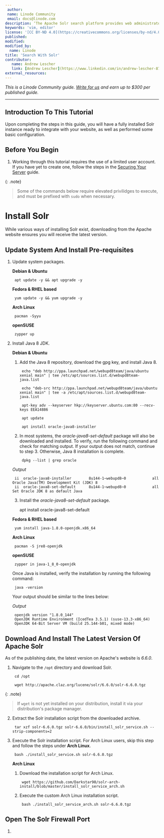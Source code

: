 ```yaml
---
 author:
 name: Linode Community
 email: docs@linode.com
description: ‘The Apache Solr search platform provides web administrators with a customizable and scalable open source solution for managing online content.
keywords: 'vim, editor'
license: '[CC BY-ND 4.0](https://creativecommons.org/licenses/by-nd/4.0)'
published:
modified:
modified_by:
  name: Linode
title: 'Search With Solr'
contributor:
   name: Andrew Lescher
   link: [Andrew Lescher](https://www.linkedin.com/in/andrew-lescher-87027940/)
external_resources:
---
```


*This is a Linode Community guide. [Write for us](/docs/contribute) and earn up to $300 per published guide.*

---

## Introduction To This Tutorial

Upon completing the steps in this guide, you will have a fully installed Solr instance ready to integrate with your website, as well as performed some basic configuration.

## Before You Begin

1. Working through this tutorial requires the use of a limited user account. If you have yet to create one, follow the steps in the [Securing Your Server](/docs/security/securing-your-server) guide.

{: .note}
> Some of the commands below require elevated privilidges to execute, and must be prefixed with `sudo` when necessary.

# Install Solr

While various ways of installing Solr exist, downloading from the Apache website ensures you will receive the latest version.

## Update System And Install Pre-requisites

1. Update system packages.

    **Debian & Ubuntu**

        apt update -y && apt upgrade -y

    **Fedora & RHEL based**

        yum update -y && yum upgrade -y

    **Arch Linux**

        pacman -Syyu

    **openSUSE**

        zypper up

2. Install Java 8 JDK.

    **Debian & Ubuntu**

    1. Add the Java 8 repository, download the gpg key, and install Java 8. 

            echo "deb http://ppa.launchpad.net/webupd8team/java/ubuntu xenial main" | tee /etc/apt/sources.list.d/webupd8team-java.list

            echo "deb-src http://ppa.launchpad.net/webupd8team/java/ubuntu xenial main" | tee -a /etc/apt/sources.list.d/webupd8team-java.list

            apt-key adv --keyserver hkp://keyserver.ubuntu.com:80 --recv-keys EEA14886

            apt update

            apt install oracle-java8-installer 

    2. In most systems, the *oracle-java8-set-default* package will also be downloaded and installed. To verify, run the following command and check for matching output. If your output does not match, continue to step 3. Otherwise, Java 8 installation is complete.

            dpkg --list | grep oracle

    *Output*
        
        ii  oracle-java8-installer        8u144-1~webupd8~0            all          Oracle Java(TM) Development Kit (JDK) 8
        ii  oracle-java8-set-default      8u144-1~webupd8~0            all          Set Oracle JDK 8 as default Java

    3. Install the *oracle-java8-set-default* package.

        apt install oracle-java8-set-default

    **Fedora & RHEL based**

        yum install java-1.8.0-openjdk.x86_64

    **Arch Linux**

        pacman -S jre8-openjdk 

    **openSUSE**

        zypper in java-1_8_0-openjdk

    Once Java is installed, verify the installation by running the following command:

        java -version

    Your output should be similar to the lines below:

    *Output*

        openjdk version "1.8.0_144"
        OpenJDK Runtime Environment (IcedTea 3.5.1) (suse-13.3-x86_64)
        OpenJDK 64-Bit Server VM (build 25.144-b01, mixed mode)

## Download And Install The Latest Version Of Apache Solr

As of the publishing date, the latest version on Apache's website is *6.6.0*. 

1. Navigate to the `/opt` directory and download Solr.

        cd /opt

        wget http://apache.claz.org/lucene/solr/6.6.0/solr-6.6.0.tgz

{: .note}
> If `wget` is not yet installed on your distribution, install it via your distribution's package manager.

2. Extract the Solr installation script from the downloaded archive.

        tar xzf solr-6.6.0.tgz solr-6.6.0/bin/install_solr_service.sh --strip-components=2

3. Execute the Solr installation script. For Arch Linux users, skip this step and follow the steps under **Arch Linux**.

        bash ./install_solr_service.sh solr-6.6.0.tgz

    **Arch Linux**

    1. Download the installation script for Arch Linux.

            wget https://github.com/Darkstar90/solr-arch-install/blob/master/install_solr_service_arch.sh

    2. Execute the custom Arch Linux installation script.

            bash ./install_solr_service_arch.sh solr-6.6.0.tgz 

## Open The Solr Firewall Port

1.
